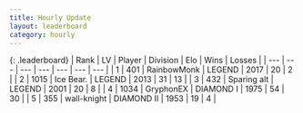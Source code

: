 ```yaml
---
title: Hourly Update
layout: leaderboard
category: hourly
---
```


{: .leaderboard}
| Rank | LV | Player | Division | Elo | Wins | Losses |
| --- | --- | --- | --- | --- | --- | --- |
| <span data-change="2">1</span> | 401 | <span title="ID: 374807">RainbowMonk</span> | LEGEND | <span data-change="39">2017</span> | <span data-change="2">20</span> | <span data-change="0">2</span> |
| <span data-change="-1">2</span> | 1015 | <span title="ID: 417840">Ice Bear.</span> | LEGEND | <span data-change="0">2013</span> | <span data-change="0">31</span> | <span data-change="0">13</span> |
| <span data-change="8">3</span> | 432 | <span title="ID: 382502">Sparing alt</span> | LEGEND | <span data-change="94">2001</span> | <span data-change="13">20</span> | <span data-change="4">8</span> |
| <span data-change="-2">4</span> | 1034 | <span title="ID: 315148">GryphonEX</span> | DIAMOND I | <span data-change="-13">1975</span> | <span data-change="7">54</span> | <span data-change="6">30</span> |
| <span data-change="-1">5</span> | 355 | <span title="ID: 63362">wall-knight</span> | DIAMOND II | <span data-change="0">1953</span> | <span data-change="0">19</span> | <span data-change="0">4</span> |